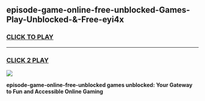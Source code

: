 
## episode-game-online-free-unblocked-Games-Play-Unblocked-&-Free-eyi4x
<h3>
<a href="https://premium76.site?title=episode-game-online-free-unblocked&ref=24A">CLICK TO PLAY</a></h3>
<hr>

<h3>
<a href="https://premium76.site?title=episode-game-online-free-unblocked&ref=24A">CLICK 2 PLAY</a>
  
</h3>

<a href="https://premium76.site?title=episode-game-online-free-unblocked&ref=24A"><img src="https://clearcache.store/games.png"></a>


**episode-game-online-free-unblocked games unblocked: Your Gateway to Fun and Accessible Online Gaming**
